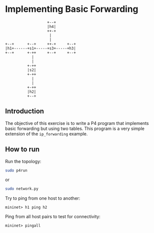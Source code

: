 # Implementing Basic Forwarding

```
                   +--+
                   |h4|
                   ++-+
                    |
                    |
+--+      +--+     ++-+     +--+
|h1+------+s1+-----+s3+-----+h3|
+--+      +-++     +--+     +--+
            |
            |
          +-++
          |s2|
          +-++
            |
            |
          +-++
          |h2|
          +--+
```

## Introduction

The objective of this exercise is to write a P4 program that
implements basic forwarding but using two tables. This program
is a very simple extension of the `ip_forwarding` example.


## How to run

Run the topology:
```bash
sudo p4run
```

or
```bash
sudo network.py
```


Try to ping from one host to another:
```
mininet> h1 ping h2
```

Ping from all host pairs to test for connectivity:
```
mininet> pingall
```


